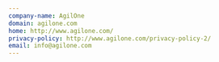 ```yaml
---
company-name: AgilOne
domain: agilone.com
home: http://www.agilone.com/
privacy-policy: http://www.agilone.com/privacy-policy-2/
email: info@agilone.com
---
```




